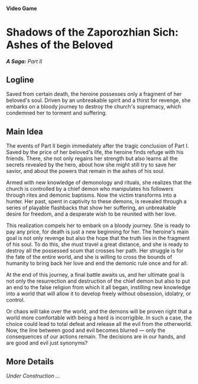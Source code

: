 #### Video Game

# Shadows of the Zaporozhian Sich: Ashes of the Beloved

***A Saga:** Part II*

## Logline

Saved from certain death, the heroine possesses only a fragment of her beloved's soul. Driven by an unbreakable spirit and a thirst for revenge, she embarks on a bloody journey to destroy the church's supremacy, which condemned her to torment and suffering.

## Main Idea

The events of Part II begin immediately after the tragic conclusion of Part I. Saved by the price of her beloved's life, the heroine finds refuge with his friends. There, she not only regains her strength but also learns all the secrets revealed by the hero, about how she might still try to save her savior, and about the powers that remain in the ashes of his soul.

Armed with new knowledge of demonology and rituals, she realizes that the church is controlled by a chief demon who manipulates his followers through rites and demonic baptisms. Now the victim transforms into a hunter. Her past, spent in captivity to these demons, is revealed through a series of playable flashbacks that show her suffering, an unbreakable desire for freedom, and a desperate wish to be reunited with her love.

This realization compels her to embark on a bloody journey. She is ready to pay any price, for death is just a new beginning for her. The heroine's main goal is not only revenge but also the hope that the truth lies in the fragment of his soul. To do this, she must travel a great distance, and she is ready to destroy all the possessed scum that crosses her path. Her struggle is for the fate of the entire world, and she is willing to cross the bounds of humanity to bring back her love and end the demonic rule once and for all.

At the end of this journey, a final battle awaits us, and her ultimate goal is not only the resurrection and destruction of the chief demon but also to put an end to the false religion from which it all began, instilling new knowledge into a world that will allow it to develop freely without obsession, idolatry, or control.

Or chaos will take over the world, and the demons will be proven right that a world more comfortable with being a herd is incorrigible. In such a case, the choice could lead to total defeat and release all the evil from the otherworld. Now, the line between good and evil becomes blurred — only the consequences of our actions remain. The decisions are in our hands, and are good and evil just synonyms?

## More Details

*Under Construction ...*